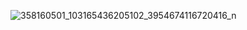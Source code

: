 ![358160501_103165436205102_3954674116720416_n](https://github.com/OpenLK99/Replication/assets/141526162/43a242a5-381e-4033-9bf3-68c20768da78)
